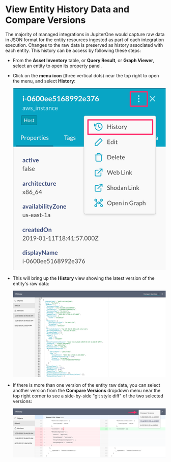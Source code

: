 # View Entity History Data and Compare Versions

The majority of managed integrations in JupiterOne would capture raw data in
JSON format for the entity resources ingested as part of each integration
execution. Changes to the raw data is preserved as history associated with each
entity. This history can be access by following these steps:

* From the **Asset Inventory** table, or **Query Result**, or **Graph Viewer**,
  select an entity to open its property panel.

* Click on the **menu icon** (three vertical dots) near the top right to open
  the menu, and select **History**:

    ![entity-history-menu](../assets/entity-history-menu.png)

* This will bring up the **History** view showing the latest version of the
  entity's raw data:

    ![entity-history-rawdata](../assets/entity-history-rawdata.png)

* If there is more than one version of the entity raw data, you can select
  another version from the **Compare Versions** dropdown menu near the top
  right corner to see a side-by-side "git style diff" of the two selected
  versions:

    ![entity-history-compare-versions](../assets/entity-history-compare-versions.png)

